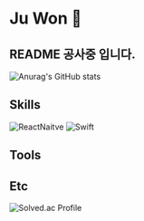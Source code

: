 
# Ju Won 🙂
## README 공사중 입니다.

![Anurag's GitHub stats](https://github-readme-stats-git-masterrstaa-rickstaa.vercel.app/api?username=Jwon9876&count_private=true)


## Skills
<div>
  <img alt="ReactNaitve" src ="https://img.shields.io/badge/ReactNative-black.svg?&style=for-the-badge&logo=React&logoColor=61DAFB"/>
  <img alt="Swift" src ="https://img.shields.io/badge/Swift-F05138.svg?&style=for-the-badge&logo=Swift&logoColor=white"/>
</div>

## Tools


## Etc
![Solved.ac Profile](http://mazassumnida.wtf/api/v2/generate_badge?boj=choexxxxx)
